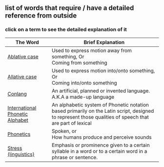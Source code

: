 ## list of words that require / have a detailed reference from outside
### click on a term to see the detailed explanation of it
|The Word |Brief Explanation |
|---|---|
|[Ablative case](https://en.wikipedia.org/wiki/Ablative_case)| Used to express motion away from something, Or<br> Coming from something|
|[Allative case](https://en.wikipedia.org/wiki/Allative_case)| Used to express motion into/onto something, Or<br> Coming into/onto something|
|[Conlang](https://en.wikipedia.org/wiki/Constructed_language)| An artificial, planned or invented language.<br> A.K.A a made-up language|
|[International Phonetic Alphabet](https://en.wikipedia.org/wiki/International_Phonetic_Alphabet) |An alphabetic system of Phonetic notation based primarily on the Latin script, designed to represent those qualities of speech that are part of lexical |
|[Phonetics](https://en.wikipedia.org/wiki/Phonetics) | Spoken, or<br> How humans produce and perceive sounds|
|[Stress (linguistics)](https://en.wikipedia.org/wiki/Stress_(linguistics)) | Emphasis or prominence given to a certain syllable in a word or to a certain word in a phrase or sentence.|
